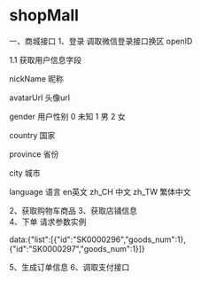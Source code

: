 # shopMall


一、商城接口
1、登录 调取微信登录接口换区 openID


1.1 获取用户信息字段

nickName 昵称

avatarUrl 头像url

gender 用户性别  0  未知  1 男 2 女






country 国家

province  省份

city   城市

language   语言  en英文  zh_CH 中文  zh_TW 繁体中文



2、获取购物车商品 
3、获取店铺信息  
4、下单
请求参数实例

data:{"list":[{"id":"SK0000296","goods_num":1},{"id":"SK0000297","goods_num":1}]}





5、生成订单信息
6、调取支付接口
